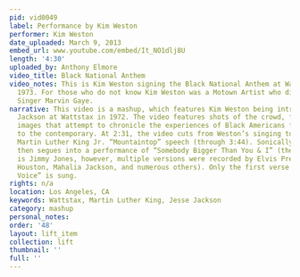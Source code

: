```yaml
---
pid: vid0049
label: Performance by Kim Weston
performer: Kim Weston
date_uploaded: March 9, 2013
embed_url: www.youtube.com/embed/It_NO1dlj8U
length: '4:30'
uploaded_by: Anthony Elmore
video_title: Black National Anthem
video_notes: This is Kim Weston signing the Black National Anthem at Watts Stax in
  1973. For those who do not know Kim Weston was a Motown Artist who did a duet with
  Singer Marvin Gaye.
narrative: This video is a mashup, which features Kim Weston being introduced by Jesse
  Jackson at Wattstax in 1972. The video features shots of the crowd, followed by
  images that attempt to chronicle the experiences of Black Americans from slavery
  to the contemporary. At 2:31, the video cuts from Weston’s singing to a clip of
  Martin Luther King Jr. “Mountaintop” speech (through 3:44). Sonically, the video
  then segues into a performance of “Somebody Bigger Than You & I” (the performer
  is Jimmy Jones, however, multiple versions were recorded by Elvis Presley, Whitney
  Houston, Mahalia Jackson, and numerous others). Only the first verse of “Lift Every
  Voice” is sung.
rights: n/a
location: Los Angeles, CA
keywords: Wattstax, Martin Luther King, Jesse Jackson
category: mashup
personal_notes: 
order: '48'
layout: lift_item
collection: lift
thumbnail: ''
full: ''
---
```

